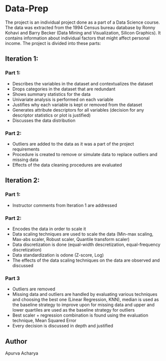 # Data-Prep


The project is an individual project done as a part of a Data Science course. The data was extracted from the 1994 Census bureau database by Ronny Kohavi and Barry Becker (Data Mining and Visualization, Silicon Graphics). It contains information about individual factors that might affect personal income. The project is divided into these parts:
## Iteration 1:
### Part 1: 
- Describes the variables in the dataset and contextualizes the dataset
- Drops categories in the dataset that are redundant
- Shows summary statistics for the data
- Univariate analysis is performed on each variable
- Justifies why each variable is kept or removed from the dataset 
- Generates attribute descriptors for all variables (decision for any descriptor statistics or plot is justified)
- Discusses the data distribution
### Part 2:
- Outliers are added to the data as it was a part of the project requirements
- Procedure is created to remove or simulate data to replace outliers and missing data
- Effects of the data cleaning procedures are evaluated
## Iteration 2:
### Part 1:
- Instructor comments from Iteration 1 are addressed
### Part 2:
- Encodes the data in order to scale it
- Data scaling techniques are used to scale the data (Min-max scaling, Max-abs scaler, Robust scaler, Quantile transform scaler)
-  Data discretization is done (equal-width descretization, equal-frequency discretization)
-  Data standardization is odone (Z-score, Log)
-   The effects of the data scaling techniques on the data are observed and discussed
### Part 3
- Outliers are removed
- Missing data and outliers are handled by evaluating various techniques and choosing the best one (Linear Regression, KNN), median is used as the baseline strategy to improve upon for missing data and upper and lower quartiles are used as the baseline strategy for outliers
- Best scaler + regression combination is found using the evaluation technique, Mean Squared Error
- Every decision is discussed in depth and justified


## Author
Apurva Acharya
